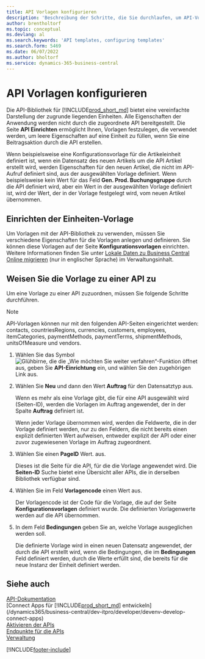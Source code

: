 ```yaml
---
title: API Vorlagen konfigurieren
description: 'Beschreibung der Schritte, die Sie durchlaufen, um API-Vorlagen für Dynamics 365 Business Central zu konfigurieren.'
author: brentholtorf
ms.topic: conceptual
ms.devlang: al
ms.search.keywords: 'API templates, configuring templates'
ms.search.form: 5469
ms.date: 06/07/2022
ms.author: bholtorf
ms.service: dynamics-365-business-central
---
```


# <a name="configure-api-templates"></a>API Vorlagen konfigurieren

Die API-Bibliothek für [!INCLUDE[prod_short_md](includes/prod_short.md)] bietet eine vereinfachte Darstellung der zugrunde liegenden Einheiten. Alle Eigenschaften der Anwendung werden nicht durch die zugeordnete API bereitgestellt. Die Seite **API Einrichten** ermöglicht Ihnen, Vorlagen festzulegen, die verwendet werden, um leere Eigenschaften auf eine Einheit zu füllen, wenn Sie eine Beitragsaktion durch die API erstellen. 

Wenn beispielsweise eine Konfigurationsvorlage für die Artikeleinheit definiert ist, wenn ein Datensatz des neuen Artikels um die API Artikel erstellt wird, werden Eigenschaften für den neuen Artikel, die nicht im API-Aufruf definiert sind, aus der ausgewählten Vorlage definiert. Wenn beispielsweise kein Wert für das Feld **Gen. Prod. Buchungsgruppe** durch die API definiert wird, aber ein Wert in der ausgewählten Vorlage definiert ist, wird der Wert, der in der Vorlage festgelegt wird, vom neuen Artikel übernommen. 

## <a name="setting-up-the-entity-template"></a>Einrichten der Einheiten-Vorlage

Um Vorlagen mit der API-Bibliothek zu verwenden, müssen Sie verschiedene Eigenschaften für die Vorlagen anlegen und definieren. Sie können diese Vorlagen auf der Seite **Konfigurationsvorlagen** einrichten. Weitere Informationen finden Sie unter [Lokale Daten zu Business Central Online migrieren](/dynamics365/business-central/dev-itpro/administration/migrate-data) (nur in englischer Sprache) im Verwaltungsinhalt.  

## <a name="assign-the-template-to-an-api"></a>Weisen Sie die Vorlage zu einer API zu

Um eine Vorlage zu einer API zuzuordnen, müssen Sie folgende Schritte durchführen.

> [!NOTE]  
> API-Vorlagen können nur mit den folgenden API-Seiten eingerichtet werden: contacts, countriesRegions, currencies, customers, employees, itemCategories, paymentMethods, paymentTerms, shipmentMethods, unitsOfMeasure und vendors.

1. Wählen Sie das Symbol ![Glühbirne, die die „Wie möchten Sie weiter verfahren“-Funktion öffnet](media/ui-search/search_small.png "Wie möchten Sie weiter verfahren?") aus, geben Sie **API-Einrichtung** ein, und wählen Sie den zugehörigen Link aus.
2. Wählen Sie **Neu** und dann den Wert **Auftrag** für den Datensatztyp aus.  

    Wenn es mehr als eine Vorlage gibt, die für eine API ausgewählt wird (Seiten-ID), werden die Vorlagen im Auftrag angewendet, der in der Spalte **Auftrag** definiert ist.  

    Wenn jeder Vorlage übernommen wird, werden die Feldwerte, die in der Vorlage definiert werden, nur zu den Feldern, die nicht bereits einen explizit definierten Wert aufweisen, entweder explizit der API oder einer zuvor zugewiesenen Vorlage im Auftrag zugeordnent.  
3. Wählen Sie einen **PageID** Wert. aus.  

    Dieses ist die Seite für die API, für die die Vorlage angewendet wird. Die **Seiten-ID** Suche bietet eine Übersicht aller APIs, die in derselben Bibliothek verfügbar sind.
4. Wählen Sie im Feld **Vorlagencode** einen Wert aus.  

    Der Vorlagencode ist der Code für die Vorlage, die auf der Seite **Konfigurationsvorlagen** definiert wurde. Die definierten Vorlagenwerte werden auf die API übernommen.  
5. In dem Feld **Bedingungen** geben Sie an, welche Vorlage ausgeglichen werden soll.  

    Die definierte Vorlage wird in einen neuen Datensatz angewendet, der durch die API erstellt wird, wenn die Bedingungen, die im **Bedingungen** Feld definiert werden, durch die Werte erfüllt sind, die bereits für die neue Instanz der Einheit definiert werden.

## <a name="see-also"></a>Siehe auch

[API-Dokumentation](/dynamics-nav/fin-graph)  
[Connect Apps für [!INCLUDE[prod_short_md](includes/prod_short.md)] entwickeln](/dynamics365/business-central/dev-itpro/developer/devenv-develop-connect-apps)  
[Aktivieren der APIs](/dynamics-nav/enabling-apis-for-dynamics-nav)  
[Endpunkte für die APIs](/dynamics-nav/endpoints-apis-for-dynamics)  
[Verwaltung](admin-setup-and-administration.md)

[!INCLUDE[footer-include](includes/footer-banner.md)]
